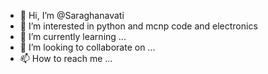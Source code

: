 - 👋 Hi, I’m @Saraghanavati
- 👀 I’m interested in python and mcnp code and electronics 
- 🌱 I’m currently learning ...
- 💞️ I’m looking to collaborate on ...
- 📫 How to reach me ...

<!---
Saraghanavati/Saraghanavati is a ✨ special ✨ repository because its `README.md` (this file) appears on your GitHub profile.
You can click the Preview link to take a look at your changes.
--->
